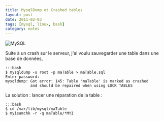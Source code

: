 ```yaml
---
title: MysqlDump et Crashed tables
layout: post
date: 2011-02-03
tags: [mysql, linux, bash]
category: notes
---
```


![MySQL](http://upload.wikimedia.org/wikipedia/fr/6/62/MySQL.svg)

Suite à un crash sur le serveur, j'ai voulu sauvegarder une table dans une base de données,

    :::bash
    $ mysqldump -u root -p maTable > maTable.sql
    Enter password: 
    mysqldump: Got error: 145: Table 'maTable' is marked as crashed 
               and should be repaired when using LOCK TABLES

La solution : lancer une réparation de la table :

    :::bash
    $ cd /var/lib/mysql/maTable
    $ myisamchk -r -q maTable/*MYI
